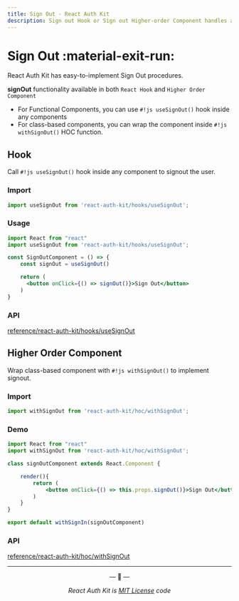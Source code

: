 ```yaml
---
title: Sign Out - React Auth Kit
description: Sign out Hook or Sign out Higher-order Component handles all the necessary Sign out operations in one function.
---
```


# Sign Out :material-exit-run:

<div data-ea-publisher="authkitarkadipme" data-ea-type="text" id="signout"></div>

React Auth Kit has easy-to-implement Sign Out procedures.

**signOut** functionality available in both `React Hook` and `Higher Order Component`

- For Functional Components, you can use `#!js useSignOut()` hook inside any components
- For class-based components, you can wrap the component inside `#!js withSignOut()` HOC function.


## Hook

Call `#!js useSignOut()` hook inside any component to signout the user.

### Import

```js title="Import useSignOut in your app"
import useSignOut from 'react-auth-kit/hooks/useSignOut';
```

### Usage

```jsx title="SignOut.js"
import React from "react"
import useSignOut from 'react-auth-kit/hooks/useSignOut';

const SignOutComponent = () => {
    const signOut = useSignOut()

    return (
      <button onClick={() => signOut()}>Sign Out</button>
    )
}
```

### API

[reference/react-auth-kit/hooks/useSignOut](./../reference/react-auth-kit/hooks/useSignOut.md)


## Higher Order Component

Wrap class-based component with `#!js withSignOut()` to implement signout.

### Import

```js title="Import withSignOut in your app"
import withSignOut from 'react-auth-kit/hoc/withSignOut';
```

### Demo

```jsx title="SignOut.js"
import React from "react"
import withSignOut from 'react-auth-kit/hoc/withSignOut';

class signOutComponent extends React.Component {

    render(){
        return (
            <button onClick={() => this.props.signOut()}>Sign Out</button>
        )
    }
}

export default withSignIn(signOutComponent)
```

### API

[reference/react-auth-kit/hoc/withSignOut](./../reference/react-auth-kit/hoc/withSignOut.md)

---

<p align="center">&mdash; 🔑  &mdash;</p>
<p align="center"><i>React Auth Kit is <a href="https://github.com/react-auth-kit/react-auth-kit/blob/master/LICENSE">MIT License</a> code</i></p>

